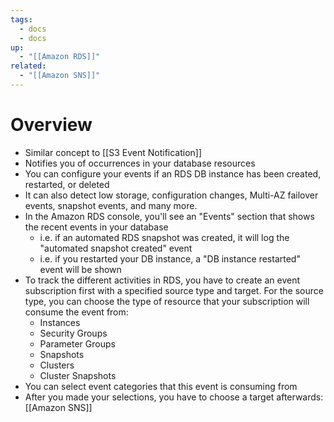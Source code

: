 ```yaml
---
tags:
  - docs
  - docs
up:
  - "[[Amazon RDS]]"
related:
  - "[[Amazon SNS]]"
---
```

# Overview

- Similar concept to [[S3 Event Notification]]
- Notifies you of occurrences in your database resources
- You can configure your events if an RDS DB instance has been created, restarted, or deleted
- It can also detect low storage, configuration changes, Multi-AZ failover events, snapshot events, and many more.
- In the Amazon RDS console, you'll see an "Events" section that shows the recent events in your database
	- i.e. if an automated RDS snapshot was created, it will log the "automated snapshot created" event
	- i.e. if you restarted your DB instance, a "DB instance restarted" event will be shown
- To track the different activities in RDS, you have to create an event subscription first with a specified source type and target. For the source type, you can choose the type of resource that your subscription will consume the event from:
	- Instances
	- Security Groups
	- Parameter Groups
	- Snapshots
	- Clusters
	- Cluster Snapshots
- You can select event categories that this event is consuming from
- After you made your selections, you have to choose a target afterwards: [[Amazon SNS]] 